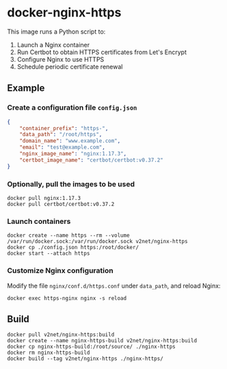# docker-nginx-https
This image runs a Python script to:
1. Launch a Nginx container
2. Run Certbot to obtain HTTPS certificates from Let's Encrypt
3. Configure Nginx to use HTTPS
4. Schedule periodic certificate renewal

## Example
### Create a configuration file `config.json`
```JSON
{
    "container_prefix": "https-",
    "data_path": "/root/https",
    "domain_name": "www.example.com",
    "email": "test@example.com",
    "nginx_image_name": "nginx:1.17.3",
    "certbot_image_name": "certbot/certbot:v0.37.2"
}
```

### Optionally, pull the images to be used
```
docker pull nginx:1.17.3
docker pull certbot/certbot:v0.37.2
```

### Launch containers
```
docker create --name https --rm --volume /var/run/docker.sock:/var/run/docker.sock v2net/nginx-https
docker cp ./config.json https:/root/docker/
docker start --attach https
```

### Customize Nginx configuration
Modify the file `nginx/conf.d/https.conf` under `data_path`, and reload Nginx:
```
docker exec https-nginx nginx -s reload
```

## Build
```
docker pull v2net/nginx-https:build
docker create --name nginx-https-build v2net/nginx-https:build
docker cp nginx-https-build:/root/source/ ./nginx-https
docker rm nginx-https-build
docker build --tag v2net/nginx-https ./nginx-https/
```
